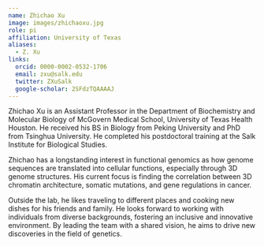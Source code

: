 ```yaml
---
name: Zhichao Xu
image: images/zhichaoxu.jpg
role: pi
affiliation: University of Texas
aliases:
  - Z. Xu
links:
  orcid: 0000-0002-0532-1706
  email: zxu@salk.edu
  twitter: ZXuSalk
  google-scholar: 2SFdzTQAAAAJ
---
```


Zhichao Xu is an Assistant Professor in the Department of Biochemistry and Molecular Biology of McGovern Medical School, University of Texas Health Houston. He received his BS in Biology from Peking University and PhD from Tsinghua University. He completed his postdoctoral training at the Salk Institute for Biological Studies. 

Zhichao has a longstanding interest in functional genomics as how genome sequences are translated into cellular functions, especially through 3D genome structures. His current focus is finding the correlation between 3D chromatin architecture, somatic mutations, and gene regulations in cancer. 

Outside the lab, he likes traveling to different places and cooking new dishes for his friends and family. He looks forward to working with individuals from diverse backgrounds, fostering an inclusive and innovative environment. By leading the team with a shared vision, he aims to drive new discoveries in the field of genetics.
